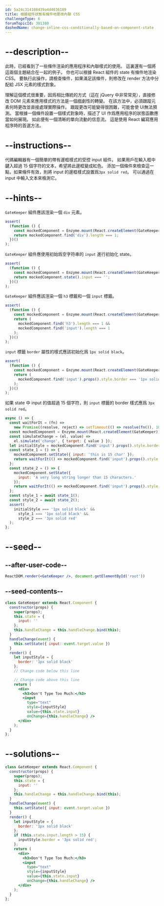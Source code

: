```yaml
---
id: 5a24c314108439a4d4036189
title: 根據組件狀態有條件地更改內聯 CSS
challengeType: 6
forumTopicId: 301380
dashedName: change-inline-css-conditionally-based-on-component-state
---
```


# --description--

此時，已經看到了一些條件渲染的應用程序和內聯樣式的使用。 這裏還有一個將這兩個主題結合在一起的例子。 你也可以根據 React 組件的 state 有條件地渲染 CSS。 要執行此操作，請檢查條件，如果滿足該條件，則修改在 render 方法中分配給 JSX 元素的樣式對象。

理解這個模式很重要，因爲相比傳統的方式（這在 jQuery 中非常常見），直接修改 DOM 元素來應用樣式的方法是一個戲劇性的轉變。 在該方法中，必須跟蹤元素何時更改並直接處理實際操作。 跟蹤更改可能變得很困難，可能會使 UI無法預測。 當根據一個條件設置一個樣式對象時，描述了 UI 作爲應用程序的狀態函數應當如何展現。 如此便有一個清晰的單向流動的信息流。 這是使用 React 編寫應用程序時的首選方法。

# --instructions--

代碼編輯器有一個簡單的帶有邊框樣式的受控 input 組件。 如果用戶在輸入框中鍵入超過 15 個字符的文本，希望將此邊框變成紅色。 添加一個條件來檢查這一點，如果條件有效，則將 input 的邊框樣式設置爲`3px solid red`。 可以通過在 input 中輸入文本來檢測它。

# --hints--

`GateKeeper` 組件應該渲染一個 `div` 元素。

```js
assert(
  (function () {
    const mockedComponent = Enzyme.mount(React.createElement(GateKeeper));
    return mockedComponent.find('div').length === 1;
  })()
);
```

`GateKeeper` 組件應使用初始爲空字符串的 `input` 進行初始化 state。

```js
assert(
  (function () {
    const mockedComponent = Enzyme.mount(React.createElement(GateKeeper));
    return mockedComponent.state().input === '';
  })()
);
```

`GateKeeper` 組件應該渲染一個 `h3` 標籤和一個 `input` 標籤。

```js
assert(
  (function () {
    const mockedComponent = Enzyme.mount(React.createElement(GateKeeper));
    return (
      mockedComponent.find('h3').length === 1 &&
      mockedComponent.find('input').length === 1
    );
  })()
);
```

`input` 標籤 `border` 屬性的樣式應該初始化爲 `1px solid black`。

```js
assert(
  (function () {
    const mockedComponent = Enzyme.mount(React.createElement(GateKeeper));
    return (
      mockedComponent.find('input').props().style.border === '1px solid black'
    );
  })()
);
```

如果 state 中 input 的值超過 15 個字符，則 `input` 標籤的 border 樣式應爲 `3px solid red`。

```js
async () => {
  const waitForIt = (fn) =>
    new Promise((resolve, reject) => setTimeout(() => resolve(fn()), 100));
  const mockedComponent = Enzyme.mount(React.createElement(GateKeeper));
  const simulateChange = (el, value) =>
    el.simulate('change', { target: { value } });
  let initialStyle = mockedComponent.find('input').props().style.border;
  const state_1 = () => {
    mockedComponent.setState({ input: 'this is 15 char' });
    return waitForIt(() => mockedComponent.find('input').props().style.border);
  };
  const state_2 = () => {
    mockedComponent.setState({
      input: 'A very long string longer than 15 characters.'
    });
    return waitForIt(() => mockedComponent.find('input').props().style.border);
  };
  const style_1 = await state_1();
  const style_2 = await state_2();
  assert(
    initialStyle === '1px solid black' &&
      style_1 === '1px solid black' &&
      style_2 === '3px solid red'
  );
};
```

# --seed--

## --after-user-code--

```jsx
ReactDOM.render(<GateKeeper />, document.getElementById('root'))
```

## --seed-contents--

```jsx
class GateKeeper extends React.Component {
  constructor(props) {
    super(props);
    this.state = {
      input: ''
    };
    this.handleChange = this.handleChange.bind(this);
  }
  handleChange(event) {
    this.setState({ input: event.target.value })
  }
  render() {
    let inputStyle = {
      border: '1px solid black'
    };
    // Change code below this line

    // Change code above this line
    return (
      <div>
        <h3>Don't Type Too Much:</h3>
        <input
          type="text"
          style={inputStyle}
          value={this.state.input}
          onChange={this.handleChange} />
      </div>
    );
  }
};
```

# --solutions--

```jsx
class GateKeeper extends React.Component {
  constructor(props) {
    super(props);
    this.state = {
      input: ''
    };
    this.handleChange = this.handleChange.bind(this);
  }
  handleChange(event) {
    this.setState({ input: event.target.value })
  }
  render() {
    let inputStyle = {
      border: '1px solid black'
    };
    if (this.state.input.length > 15) {
      inputStyle.border = '3px solid red';
    };
    return (
      <div>
        <h3>Don't Type Too Much:</h3>
        <input
          type="text"
          style={inputStyle}
          value={this.state.input}
          onChange={this.handleChange} />
      </div>
    );
  }
};
```
